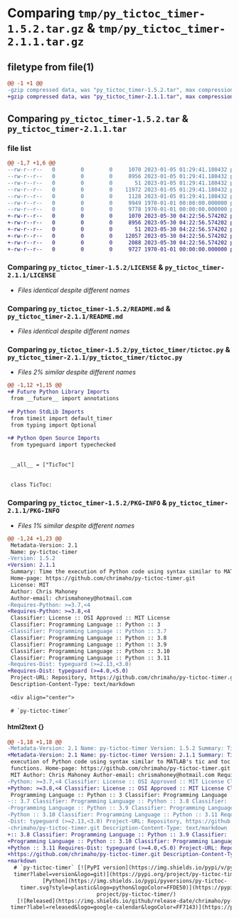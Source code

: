 # Comparing `tmp/py_tictoc_timer-1.5.2.tar.gz` & `tmp/py_tictoc_timer-2.1.1.tar.gz`

## filetype from file(1)

```diff
@@ -1 +1 @@
-gzip compressed data, was "py_tictoc_timer-1.5.2.tar", max compression
+gzip compressed data, was "py_tictoc_timer-2.1.1.tar", max compression
```

## Comparing `py_tictoc_timer-1.5.2.tar` & `py_tictoc_timer-2.1.1.tar`

### file list

```diff
@@ -1,7 +1,6 @@
--rw-r--r--   0        0        0     1070 2023-01-05 01:29:41.180432 py_tictoc_timer-1.5.2/LICENSE
--rw-r--r--   0        0        0     8956 2023-01-05 01:29:41.180432 py_tictoc_timer-1.5.2/README.md
--rw-r--r--   0        0        0       51 2023-01-05 01:29:41.180432 py_tictoc_timer-1.5.2/py_tictoc_timer/__init__.py
--rw-r--r--   0        0        0    11972 2023-01-05 01:29:41.180432 py_tictoc_timer-1.5.2/py_tictoc_timer/tictoc.py
--rw-r--r--   0        0        0     1128 2023-01-05 01:29:41.180432 py_tictoc_timer-1.5.2/pyproject.toml
--rw-r--r--   0        0        0     9949 1970-01-01 00:00:00.000000 py_tictoc_timer-1.5.2/setup.py
--rw-r--r--   0        0        0     9778 1970-01-01 00:00:00.000000 py_tictoc_timer-1.5.2/PKG-INFO
+-rw-r--r--   0        0        0     1070 2023-05-30 04:22:56.574202 py_tictoc_timer-2.1.1/LICENSE
+-rw-r--r--   0        0        0     8956 2023-05-30 04:22:56.574202 py_tictoc_timer-2.1.1/README.md
+-rw-r--r--   0        0        0       51 2023-05-30 04:22:56.574202 py_tictoc_timer-2.1.1/py_tictoc_timer/__init__.py
+-rw-r--r--   0        0        0    12057 2023-05-30 04:22:56.574202 py_tictoc_timer-2.1.1/py_tictoc_timer/tictoc.py
+-rw-r--r--   0        0        0     2088 2023-05-30 04:22:56.574202 py_tictoc_timer-2.1.1/pyproject.toml
+-rw-r--r--   0        0        0     9727 1970-01-01 00:00:00.000000 py_tictoc_timer-2.1.1/PKG-INFO
```

### Comparing `py_tictoc_timer-1.5.2/LICENSE` & `py_tictoc_timer-2.1.1/LICENSE`

 * *Files identical despite different names*

### Comparing `py_tictoc_timer-1.5.2/README.md` & `py_tictoc_timer-2.1.1/README.md`

 * *Files identical despite different names*

### Comparing `py_tictoc_timer-1.5.2/py_tictoc_timer/tictoc.py` & `py_tictoc_timer-2.1.1/py_tictoc_timer/tictoc.py`

 * *Files 2% similar despite different names*

```diff
@@ -1,12 +1,15 @@
+# Future Python Library Imports
 from __future__ import annotations
 
+# Python StdLib Imports
 from timeit import default_timer
 from typing import Optional
 
+# Python Open Source Imports
 from typeguard import typechecked
 
 
 __all__ = ["TicToc"]
 
 
 class TicToc:
```

### Comparing `py_tictoc_timer-1.5.2/PKG-INFO` & `py_tictoc_timer-2.1.1/PKG-INFO`

 * *Files 1% similar despite different names*

```diff
@@ -1,24 +1,23 @@
 Metadata-Version: 2.1
 Name: py-tictoc-timer
-Version: 1.5.2
+Version: 2.1.1
 Summary: Time the execution of Python code using syntax similar to MATLAB's tic and toc functions.
 Home-page: https://github.com/chrimaho/py-tictoc-timer.git
 License: MIT
 Author: Chris Mahoney
 Author-email: chrismahoney@hotmail.com
-Requires-Python: >=3.7,<4
+Requires-Python: >=3.8,<4
 Classifier: License :: OSI Approved :: MIT License
 Classifier: Programming Language :: Python :: 3
-Classifier: Programming Language :: Python :: 3.7
 Classifier: Programming Language :: Python :: 3.8
 Classifier: Programming Language :: Python :: 3.9
 Classifier: Programming Language :: Python :: 3.10
 Classifier: Programming Language :: Python :: 3.11
-Requires-Dist: typeguard (>=2.13,<3.0)
+Requires-Dist: typeguard (>=4.0,<5.0)
 Project-URL: Repository, https://github.com/chrimaho/py-tictoc-timer.git
 Description-Content-Type: text/markdown
 
 <div align="center">
 
 # `py-tictoc-timer`
```

#### html2text {}

```diff
@@ -1,18 +1,18 @@
-Metadata-Version: 2.1 Name: py-tictoc-timer Version: 1.5.2 Summary: Time the
+Metadata-Version: 2.1 Name: py-tictoc-timer Version: 2.1.1 Summary: Time the
 execution of Python code using syntax similar to MATLAB's tic and toc
 functions. Home-page: https://github.com/chrimaho/py-tictoc-timer.git License:
 MIT Author: Chris Mahoney Author-email: chrismahoney@hotmail.com Requires-
-Python: >=3.7,<4 Classifier: License :: OSI Approved :: MIT License Classifier:
+Python: >=3.8,<4 Classifier: License :: OSI Approved :: MIT License Classifier:
 Programming Language :: Python :: 3 Classifier: Programming Language :: Python
-:: 3.7 Classifier: Programming Language :: Python :: 3.8 Classifier:
-Programming Language :: Python :: 3.9 Classifier: Programming Language ::
-Python :: 3.10 Classifier: Programming Language :: Python :: 3.11 Requires-
-Dist: typeguard (>=2.13,<3.0) Project-URL: Repository, https://github.com/
-chrimaho/py-tictoc-timer.git Description-Content-Type: text/markdown
+:: 3.8 Classifier: Programming Language :: Python :: 3.9 Classifier:
+Programming Language :: Python :: 3.10 Classifier: Programming Language ::
+Python :: 3.11 Requires-Dist: typeguard (>=4.0,<5.0) Project-URL: Repository,
+https://github.com/chrimaho/py-tictoc-timer.git Description-Content-Type: text/
+markdown
  # `py-tictoc-timer` [![PyPI version](https://img.shields.io/pypi/v/py-tictoc-
  timer?label=version&logo=git)](https://pypi.org/project/py-tictoc-timer/) [!
           [Python](https://img.shields.io/pypi/pyversions/py-tictoc-
    timer.svg?style=plastic&logo=python&logoColor=FFDE50)](https://pypi.org/
                            project/py-tictoc-timer/)
   [![Released](https://img.shields.io/github/release-date/chrimaho/py-tictoc-
 timer?label=released&logo=google-calendar&logoColor=FF7143)](https://pypi.org/
```

